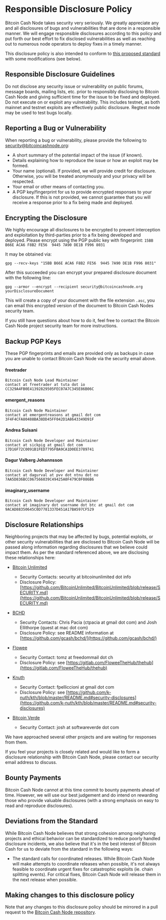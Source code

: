 # Responsible Disclosure Policy

Bitcoin Cash Node takes security very seriously.  We greatly appreciate any and all disclosures of bugs and vulnerabilities that are done in a responsible manner.  We will engage responsible disclosures according to this policy and put forth our best effort to fix disclosed vulnerabilities as well as reaching out to numerous node operators to deploy fixes in a timely manner.

This disclosure policy is also intended to conform to [this proposed standard](https://github.com/RD-Crypto-Spec/Responsible-Disclosure/blob/184391fcbc1bbf3c158c527a841e611ac9ae8388/README.md) with some modifications (see below).

## Responsible Disclosure Guidelines

Do not disclose any security issue or vulnerability on public forums, message boards, mailing lists, etc. prior to responsibly disclosing to Bitcoin Cash Node and giving sufficient time for the issue to be fixed and deployed.
Do not execute on or exploit any vulnerability.  This includes testnet, as both mainnet and testnet exploits are effectively public disclosure.  Regtest mode may be used to test bugs locally.

## Reporting a Bug or Vulnerability

When reporting a bug or vulnerability, please provide the following to security@bitcoincashnode.org:
* A short summary of the potential impact of the issue (if known).
* Details explaining how to reproduce the issue or how an exploit may be formed.
* Your name (optional).  If provided, we will provide credit for disclosure.  Otherwise, you will be treated anonymously and your privacy will be respected.
* Your email or other means of contacting you.
* A PGP key/fingerprint for us to provide encrypted responses to your disclosure.  If this is not provided, we cannot guarantee that you will receive a response prior to a fix being made and deployed.

## Encrypting the Disclosure

We highly encourage all disclosures to be encrypted to prevent interception and exploitation by third-parties prior to a fix being developed and deployed.  Please encrypt using the PGP public key with fingerprint: `15BB B66E ACA6 F8B2 FE56  9445 7A90 DE1B F996 8031`

It may be obtained via:
```
gpg --recv-keys "15BB B66E ACA6 F8B2 FE56  9445 7A90 DE1B F996 8031"
```

After this succeeded you can encrypt your prepared disclosure document with the following line:

```
gpg --armor --encrypt --recipient security@bitcoincashnode.org yourDisclosureDocument
```

This will create a copy of your document with the file extension `.asc`, you can email this encrypted version of the document to Bitcoin Cash Nodes security team.

If you still have questions about how to do it, feel free to contact the Bitcoin Cash Node project security team for more instructions.

## Backup PGP Keys

These PGP fingerprints and emails are provided only as backups in case you are unable to contact Bitcoin Cash Node via the security email above.

#### freetrader
```
Bitcoin Cash Node Lead Maintainer
contact at freetrader at tuta dot io
CC329A4FB0E41392829505FEC07A7C345E86B06C
```

#### emergent_reasons
```
Bitcoin Cash Node Maintainer
contact at emergentreasons at gmail dot com
3F4F4CFA80488BA38DD45FF042D1A8643349D91F
```

#### Andrea Suisani
```
Bitcoin Cash Node Developer and Maintainer
contact at sickpig at gmail dot com
17D16F72C0091B1FED7795FBA9CA1D0EE3789741
```

#### Dagur Valberg Johannsson
```
Bitcoin Cash Node Developer and Maintainer
contact at dagurval at pvv dot ntnu dot no
7AA5D836BCC067566039C49425A0F479C0F086B6
```

#### imaginary_username
```
Bitcoin Cash Node Developer and Maintainer
contact at imaginary dot username dot btc at gmail dot com
9ACAD88350645C0D7781337D451A17BA597CF529
```

## Disclosure Relationships

Neighboring projects that may be affected by bugs, potential exploits, or other security vulnerabilities that are disclosed to Bitcoin Cash Node will be passed along information regarding disclosures that we believe could impact them.  As per the standard referenced above, we are disclosing these relationships here:

* [Bitcoin Unlimited](https://www.bitcoinunlimited.info)
    * Security Contacts: security at bitcoinunlimited dot info
    * Disclosure Policy: [https://github.com/BitcoinUnlimited/BitcoinUnlimited/blob/release/SECURITY.md](https://github.com/BitcoinUnlimited/BitcoinUnlimited/blob/release/SECURITY.md)

* [BCHD](https://bchd.cash)
    * Security Contacts: Chris Pacia (ctpacia at gmail dot com) and Josh Ellithorpe (quest at mac dot com)
    * Disclosure Policy: see README information at [https://github.com/gcash/bchd/](https://github.com/gcash/bchd/)

* [Flowee](https://flowee.org)
    * Security Contact: tomz at freedommail dot ch
    * Disclosure Policy: see [https://gitlab.com/FloweeTheHub/thehub](https://gitlab.com/FloweeTheHub/thehub)

* [Knuth](https://github.com/k-nuth/kth/)
    * Security Contact: fpelliccioni at gmail dot com
    * Disclosure Policy: see [https://github.com/k-nuth/kth/blob/master/README.md#security-disclosures](https://github.com/k-nuth/kth/blob/master/README.md#security-disclosures)

* [Bitcoin Verde](https://github.com/SoftwareVerde/bitcoin-verde/)
    * Security Contact: josh at softwareverde dot com

We have approached several other projects and are waiting for responses from them.

If you feel your projects is closely related and would like to form a disclosure relationship with Bitcoin Cash Node,
please contact our security email address to discuss.

## Bounty Payments

Bitcoin Cash Node cannot at this time commit to bounty payments ahead of time.  However, we will use our best judgement and do intend on rewarding those who provide valuable disclosures (with a strong emphasis on easy to read and reproduce disclosures).

## Deviations from the Standard

While Bitcoin Cash Node believes that strong cohesion among neighoring projects and ethical behavior can be standardized to reduce poorly handled disclosure incidents, we also believe that it's in the best interest of Bitcoin Cash for us to deviate from the standard in the following ways:

* The standard calls for coordinated releases. While Bitcoin Cash Node will make attempts to coordinate releases when possible, it's not always feasible to coordinate urgent fixes for catastrophic exploits (ie. chain splitting events).  For critical fixes, Bitcoin Cash Node will release them in the next release when possible.

## Making changes to this disclosure policy

Note that any changes to this disclosure policy should be mirrored in a pull request to the [Bitcoin Cash Node repository](https://gitlab.com/bitcoin-cash-node/bitcoin-cash-node).
